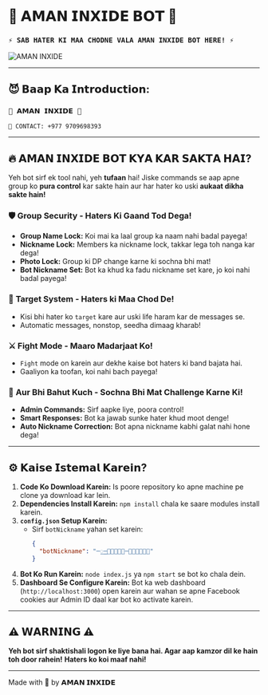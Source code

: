 # 👑 𝗔𝗠𝗔𝗡 𝗜𝗡𝗫𝗜𝗗𝗘 𝗕𝗢𝗧 👑

### `⚡️ SAB HATER KI MAA CHODNE VALA AMAN INXIDE BOT HERE! ⚡️`

![AMAN INXIDE](https://i.ibb.co/YFF8TMnC/IMG-20251011-WA0069.jpg)

---

## 😈 𝗕𝗮𝗮𝗽 𝗞𝗮 𝗜𝗻𝘁𝗿𝗼𝗱𝘂𝗰𝘁𝗶𝗼𝗻:

### `👑 𝗔𝗠𝗔𝗡 𝗜𝗡𝗫𝗜𝗗𝗘 👑`
`📲 CONTACT: +977 9709698393`

---

## 🔥 𝗔𝗠𝗔𝗡 𝗜𝗡𝗫𝗜𝗗𝗘 𝗕𝗢𝗧 𝗞𝗬𝗔 𝗞𝗔𝗥 𝗦𝗔𝗞𝗧𝗔 𝗛𝗔𝗜?

Yeh bot sirf ek tool nahi, yeh **tufaan** hai! Jiske commands se aap apne group ko **pura control** kar sakte hain aur har hater ko uski **aukaat dikha sakte hain!**

### 🛡️ **Group Security - Haters Ki Gaand Tod Dega!**
* **Group Name Lock:** Koi mai ka laal group ka naam nahi badal payega!
* **Nickname Lock:** Members ka nickname lock, takkar lega toh nanga kar dega!
* **Photo Lock:** Group ki DP change karne ki sochna bhi mat!
* **Bot Nickname Set:** Bot ka khud ka fadu nickname set kare, jo koi nahi badal payega!

### 🎯 **Target System - Haters ki Maa Chod De!**
* Kisi bhi hater ko `target` kare aur uski life haram kar de messages se.
* Automatic messages, nonstop, seedha dimaag kharab!

### ⚔️ **Fight Mode - Maaro Madarjaat Ko!**
* `Fight` mode on karein aur dekhe kaise bot haters ki band bajata hai.
* Gaaliyon ka toofan, koi nahi bach payega!

### 🚀 **Aur Bhi Bahut Kuch - Sochna Bhi Mat Challenge Karne Ki!**
* **Admin Commands:** Sirf aapke liye, poora control!
* **Smart Responses:** Bot ka jawab sunke hater khud moot denge!
* **Auto Nickname Correction:** Bot apna nickname kabhi galat nahi hone dega!

---

## ⚙️ 𝗞𝗮𝗶𝘀𝗲 𝗜𝘀𝘁𝗲𝗺𝗮𝗹 𝗞𝗮𝗿𝗲𝗶𝗻?

1.  **Code Ko Download Karein:** Is poore repository ko apne machine pe clone ya download kar lein.
2.  **Dependencies Install Karein:** `npm install` chala ke saare modules install karein.
3.  **`config.json` Setup Karein:**
    * Sirf `botNickname` yahan set karein:
        ```json
        {
          "botNickname": "─꯭─⃝𝗔𝗺𝗮𝗻─⃝𝘅𝘄𝗱🤍🪽"
        }
        ```
4.  **Bot Ko Run Karein:** `node index.js` ya `npm start` se bot ko chala dein.
5.  **Dashboard Se Configure Karein:** Bot ka web dashboard (`http://localhost:3000`) open karein aur wahan se apne Facebook cookies aur Admin ID daal kar bot ko activate karein.

---

## ⚠️ 𝗪𝗔𝗥𝗡𝗜𝗡𝗚 ⚠️

**Yeh bot sirf shaktishali logon ke liye bana hai. Agar aap kamzor dil ke hain toh door rahein!**
**Haters ko koi maaf nahi!**

---

Made with 🤍 by **𝗔𝗠𝗔𝗡 𝗜𝗡𝗫𝗜𝗗𝗘**
